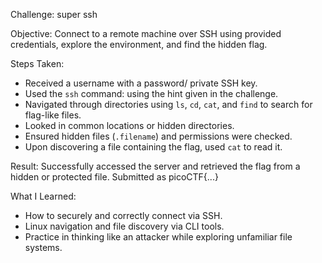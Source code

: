 Challenge: super ssh

Objective:
Connect to a remote machine over SSH using provided credentials, explore the environment, and find the hidden flag.

Steps Taken:
- Received a username with a password/ private SSH key.
- Used the `ssh` command: using the hint given in the challenge.
- Navigated through directories using `ls`, `cd`, `cat`, and `find` to search for flag-like files.
- Looked in common locations or hidden directories.
- Ensured hidden files (`.filename`) and permissions were checked.
- Upon discovering a file containing the flag, used `cat` to read it.

Result:
Successfully accessed the server and retrieved the flag from a hidden or protected file. Submitted as picoCTF{...}

What I Learned:
- How to securely and correctly connect via SSH.
- Linux navigation and file discovery via CLI tools.
- Practice in thinking like an attacker while exploring unfamiliar file systems.
